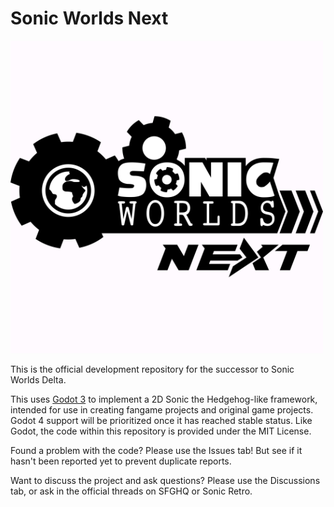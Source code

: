 # Sonic Worlds Next
![Logo](SageLogo.png)

This is the official development repository for the successor to Sonic Worlds Delta.

This uses [Godot 3](https://godotengine.org/) to implement a 2D Sonic the Hedgehog-like framework, intended for use in creating fangame projects and original game projects. Godot 4 support will be prioritized once it has reached stable status. Like Godot, the code within this repository is provided under the MIT License.

Found a problem with the code? Please use the Issues tab! But see if it hasn't been reported yet to prevent duplicate reports.

Want to discuss the project and ask questions? Please use the Discussions tab, or ask in the official threads on SFGHQ or Sonic Retro.
